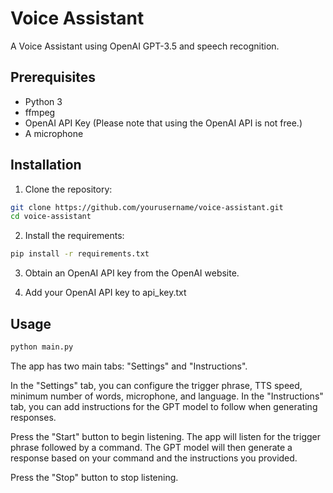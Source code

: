 # Voice Assistant

A Voice Assistant using OpenAI GPT-3.5 and speech recognition.

## Prerequisites

- Python 3
- ffmpeg
- OpenAI API Key (Please note that using the OpenAI API is not free.)
- A microphone

## Installation

1. Clone the repository:

```bash
git clone https://github.com/yourusername/voice-assistant.git
cd voice-assistant
```

2. Install the requirements:

```bash
pip install -r requirements.txt
```

3. Obtain an OpenAI API key from the OpenAI website.

4. Add your OpenAI API key to api_key.txt

## Usage

```bash
python main.py
```

The app has two main tabs: "Settings" and "Instructions".

In the "Settings" tab, you can configure the trigger phrase, TTS speed, minimum number of words, microphone, and language.
In the "Instructions" tab, you can add instructions for the GPT model to follow when generating responses.

Press the "Start" button to begin listening. The app will listen for the trigger phrase followed by a command. The GPT model will then generate a response based on your command and the instructions you provided.

Press the "Stop" button to stop listening.
